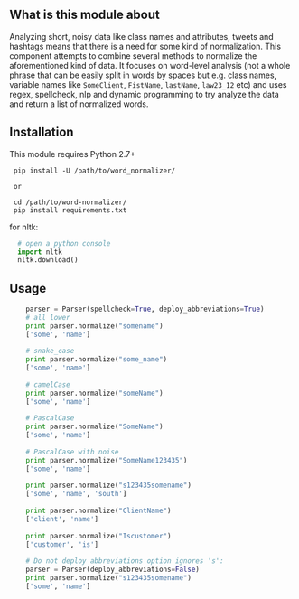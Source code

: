 What is this module about
---
Analyzing short, noisy data like class names and attributes, tweets and hashtags means that there is a need for some kind of normalization. This component attempts to combine several methods to normalize the aforementioned kind of data. It focuses on word-level analysis (not a whole phrase that can be easily split in words by spaces but e.g. class names, variable names like `SomeClient`, `FistName`, `lastName`, `law23_12` etc) and uses regex, spellcheck, nlp and dynamic programming to try analyze the data and return a list of normalized words.

Installation
---
This module requires Python 2.7+
   ```
    pip install -U /path/to/word_normalizer/
    
    or 
    
    cd /path/to/word-normalizer/
    pip install requirements.txt
   ```
for nltk:
  ```python
    # open a python console
    import nltk
    nltk.download()
  ```  
Usage
---

```python
    parser = Parser(spellcheck=True, deploy_abbreviations=True)
    # all lower
    print parser.normalize("somename")  
    ['some', 'name']
    
    # snake_case
    print parser.normalize("some_name")
    ['some', 'name']
    
    # camelCase
    print parser.normalize("someName")
    ['some', 'name']
    
    # PascalCase
    print parser.normalize("SomeName")
    ['some', 'name']
    
    # PascalCase with noise
    print parser.normalize("SomeName123435")
    ['some', 'name']
    
    print parser.normalize("s123435somename")
    ['some', 'name', 'south']
    
    print parser.normalize("ClientName")
    ['client', 'name']
    
    print parser.normalize("Iscustomer")
    ['customer', 'is']
    
    # Do not deploy abbreviations option ignores 's':
    parser = Parser(deploy_abbreviations=False)
    print parser.normalize("s123435somename")
    ['some', 'name']
```
